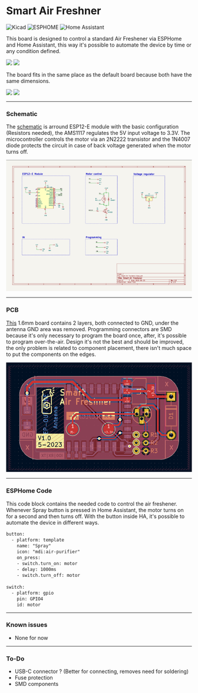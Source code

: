 # Smart Air Freshner

![Kicad](https://img.shields.io/badge/KiCad-314CB0.svg?style=for-the-badge&logo=KiCad&logoColor=white) ![ESPHOME](https://img.shields.io/badge/ESPHome-000000.svg?style=for-the-badge&logo=ESPHome&logoColor=white)  ![Home Assistant](https://img.shields.io/badge/home%20assistant-%2341BDF5.svg?style=for-the-badge&logo=home-assistant&logoColor=white) 


This board is designed to control a standard Air Freshener via ESPHome and Home Assistant, this way it's possible to automate the device by time or any condition defined.

<img src="/Images/Board_1.png">

<img src="/Images/Board_2.png">

The board fits in the same place as the default board because both have the same dimensions.

<img src="/Images/Board_3.png">

<img src="/Images/Board_4.png">

------------


### Schematic 

The [schematic](/Hardware/PCB/Schematic.pdf) is arround ESP12-E module with the basic configuration (Resistors needed), the AMS1117 regulates the 5V input voltage to 3.3V. The microcontroller controls the motor via an 2N2222 transistor and the 1N4007 diode protects the circuit in case of back voltage generated when the motor turns off.

<img src="/Images/Schematic.png">

------------

### PCB

[This](Hardware/PCB/) 1.6mm board contains 2 layers, both connected to GND, under the antenna GND area was removed. Programming connectors are SMD because it's only necessary to program the board once, after, it's possible to program over-the-air. Design it's not the best and should be improved, the only problem is related to component placement, there isn't much space to put the components on the edges.

<img src="/Images/PCB.png">

---

### ESPHome Code

This code block contains the needed code to control the air freshener. Whenever Spray button is pressed in Home Assistant, the motor turns on for a second and then turns off. With the button inside HA, it's possible to automate the device in different ways.

```
button:
  - platform: template
    name: "Spray"
    icon: "mdi:air-purifier"
    on_press:
    - switch.turn_on: motor
    - delay: 1000ms
    - switch.turn_off: motor

switch:
  - platform: gpio
    pin: GPIO4
    id: motor
```
------------

### Known issues

- None for now


------------

### To-Do

- USB-C connector ? (Better for connecting, removes need for soldering)
- Fuse protection
- SMD components





